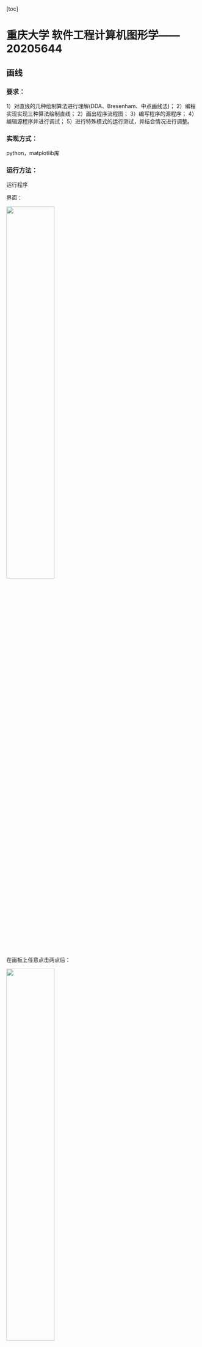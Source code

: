 [toc]

# 重庆大学 软件工程计算机图形学——20205644

## 画线

### 要求：

1）对直线的几种绘制算法进行理解(DDA、Bresenham、中点画线法)；
2）编程实现实现三种算法绘制直线；
2）画出程序流程图；
3）编写程序的源程序；
4）编辑源程序并进行调试；
5）进行特殊模式的运行测试，并结合情况进行调整。

### 实现方式：

python，matplotlib库

### 运行方法：

运行程序

界面：

<img src="https://github.com/Leevan001/ComputerGraphics_CQU/blob/main/pics/linepre1.png?raw=true" width="50%" height="50%"  />

在画板上任意点击两点后：

<img src="https://github.com/Leevan001/ComputerGraphics_CQU/blob/main/pics/linepre2.png?raw=true" width="50%" height="50%"  />



关闭当前窗口后按住ctrl继续作图，按住shift退出程序

## 画圆&椭圆

### 要求：

1）实现绘制圆的中点算法和Bresenham算法。
2）实现绘制椭圆的中点算法。

### 实现方式：

python，matplotlib库

### 运行方法：

圆的运行界面：

<img src="https://github.com/Leevan001/ComputerGraphics_CQU/blob/main/pics/circle_pre1.png?raw=true" width="50%" height="50%"  />

任意点击两点，第一个点时圆心，第二个是半径

<img src="https://github.com/Leevan001/ComputerGraphics_CQU/blob/main/pics/circle_pre2%20-%20%E5%89%AF%E6%9C%AC.png?raw=true" width="50%" height="50%"  />

关闭当前窗口后按住ctrl继续作图，按住shift退出程序

椭圆运行界面：

<img src="https://github.com/Leevan001/ComputerGraphics_CQU/blob/main/pics/ellipse_pre1.png?raw=true" width="50%" height="50%"  />

点击两点（椭圆的两个焦点），再点击一点（椭圆上的任意一点），三点确定一个椭圆

<img src="https://github.com/Leevan001/ComputerGraphics_CQU/blob/main/pics/ellipse_pre2.png?raw=true" width="50%" height="50%"  />

关闭当前窗口后按住ctrl继续作图，按住shift退出程序

## 填充算法

### 要求：

1）实现多边形扫描线算法和种子填充法。

### 实现方式：

js，convas

### 运行方式：

#### 扫描线算法

点击html文件，用chrome打开

运行页面：

<img src="https://github.com/Leevan001/ComputerGraphics_CQU/blob/main/pics/filling_1.png?raw=true" width="50%" height="50%"  />

点击确定边界

<img src="https://github.com/Leevan001/ComputerGraphics_CQU/blob/main/pics/filling2.png?raw=true" width="50%" height="50%"  />

点击开始填充，会自动闭合图形并填充

<img src="https://github.com/Leevan001/ComputerGraphics_CQU/blob/main/pics/filling3.png?raw=true" width="50%" height="50%"  />

使用开发者工具，查看AET和NET

<img src="https://github.com/Leevan001/ComputerGraphics_CQU/blob/main/pics/filling4.png?raw=true"   />



#### 种子填充算法：

运行界面：

<img src="https://github.com/Leevan001/ComputerGraphics_CQU/blob/main/pics/filling5.png?raw=true"   />

先确定边界，点击闭合图形，首尾相连

此时也可以继续添加多边形

或者点击图形设置种子点之后再点击填充button

运行速度较慢（四联通算法）（扫描线种子填充算法为舍友在四联通基础上进行的改动）



















